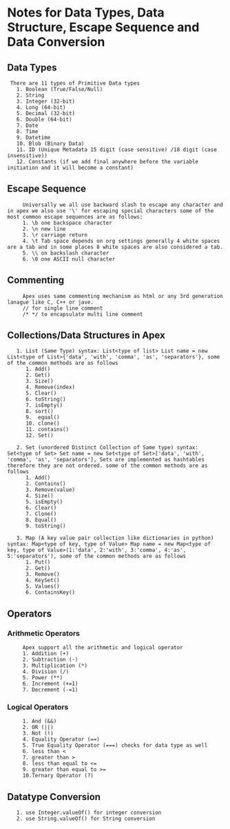 # Notes for Data Types, Data Structure, Escape Sequence and Data Conversion

## Data Types

     There are 11 types of Primitive Data types
       1. Boolean (True/False/Null)
       2. String
       3. Integer (32-bit)
       4. Long (64-bit)
       5. Decimal (32-bit)
       6. Double (64-bit)
       7. Date
       8. Time
       9. Datetime
       10. Blob (Binary Data)
       11. ID (Unique Metadata 15 digit (case sensitive) /18 digit (case insensitive))
       12. Constants (if we add final anywhere before the variable initiation and it will become a constant)
  
## Escape Sequence

         Universally we all use backward slash to escape any character and in apex we also use '\' for escaping special characters some of the most common escape sequences are as follows:
         1. \b one backspace character
         2. \n new line
         3. \r carriage return
         4. \t Tab space depends on org settings generally 4 white spaces are a tab and in some places 8 white spaces are also considered a tab.
         5. \\ on backslash character 
         6. \0 one ASCII null character
  
## Commenting

         Apex uses same commenting mechanism as html or any 3rd generation lanague like C, C++ or jave.
         // for single line comment
         /* */ to encapsulate multi line comment

## Collections/Data Structures in Apex

       1. List (Same Type) syntax: List<type of list> List name = new List<type of List>{'data', 'with', 'comma', 'as', 'separators'}, some of the common methods are as follows
          1. Add()
          2. Get()
          3. Size()
          4. Remove(index)
          5. Clear()
          6. toString()
          7. isEmpty()
          8. sort()
          9.  equal()
          10. clone()
          11. contains()
          12. Set()
       
       2. Set (unordered Distinct Collection of Same type) syntax: Set<type of Set> Set name = new Set<type of Set>['data', 'with', 'comma', 'as', 'separators'], Sets are implemented as hashtables therefore they are not ordered. some of the common methods are as follows
          1. Add()
          2. Contains()
          3. Remove(value)
          4. Size()
          5. isEmpty()
          6. Clear()
          7. Clone()
          8. Equal()
          9. toString()
       
       3. Map (A key value pair collection like dictionaries in python) syntax: Map<type of key, type of Value> Map name = new Map<type of key, type of Value>(1:'data', 2:'with', 3:'comma', 4:'as', 5:'separators'), some of the common methods are as follows
          1. Put()
          2. Get()
          3. Remove()
          4. KeySet()
          5. Values()
          6. ContainsKey()

## Operators

### Arithmetic Operators

         Apex support all the arithmetic and logical operator
         1. Addition (+)
         2. Subtraction (-)
         3. Multiplication (*)
         4. Division (/)
         5. Power (**)
         6. Increment (+=1)
         7. Decrement (-=1)

### Logical Operators

         1. And (&&)
         2. OR (||)
         3. Not (!)
         4. Equality Operator (==)
         5. True Equality Operator (===) checks for data type as well
         6. less than <
         7. greater than >
         8. less than equal to <=
         9. greater than equal to >=
         10.Ternary Operator (?)

## Datatype Conversion

       1. use Integer.valueOf() for integer conversion
       2. use String.valueOf() for String conversion
